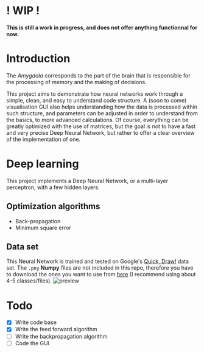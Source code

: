 # ! WIP !
**This is still a work in progress, and does not offer anything functionnal for now.**

# Introduction
The *Amygdala* corresponds to the part of the brain that is responsible for the processing of memory and the making of decisions.

This project aims to demonstrate how neural networks work through a simple, clean, and easy to understand code structure. A (soon to come) visualisation GUI also helps understanding how the data is processed within such structure, and parameters can be adjusted in order to understand from the basics, to more advanced calculations. Of course, everything can be greatly optimized with the use of matrices, but the goal is not to have a fast and very precise Deep Neural Network, but rather to offer a clear overview of the implementation of one.


# Deep learning
This project implements a Deep Neural Network, or a multi-layer perceptron, with a few hidden layers.
## Optimization algorithms
 * Back-propagation
 * Minimum square error

## Data set
This Neural Network is trained and tested on Google's [Quick, Draw!](https://github.com/googlecreativelab/quickdraw-dataset) data set. The `.pny` **Numpy** files are not included in this repo, therefore you have to download the ones you want to use from [here](https://console.cloud.google.com/storage/browser/quickdraw_dataset/full/numpy_bitmap) (I recommend using about 4-5 classes/files).
![preview](https://github.com/googlecreativelab/quickdraw-dataset/blob/master/preview.jpg?raw=true)


# Todo

 - [x] Write code base
 - [x] Write the feed forward algorithm
 - [ ] Write the backpropagation algorithm
 - [ ] Code the GUI
